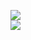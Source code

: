 [![](https://img.shields.io/badge/Made%20With-Github%20Spray-lightgrey.svg?style=for-the-badge&logo=github)](https://github.com/Annihil/github-spray#24463)  
[![](https://i.imgur.com/2DrTn0Z.gif)](https://github.com/Annihil/github-spray)